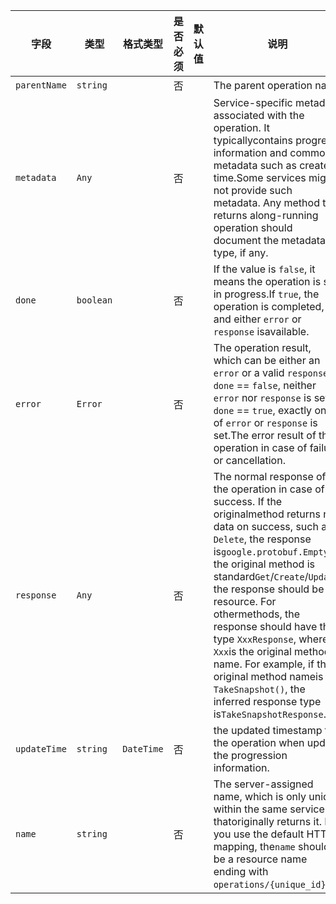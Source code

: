| 字段 | 类型 | 格式类型 | 是否必须 | 默认值 | 说明 |
|---|---|---|---|---|---|
| `parentName` | `string` |  | 否 |  | The parent operation name |
| `metadata` | `Any` |  | 否 |  | Service-specific metadata associated with the operation.  It typicallycontains progress information and common metadata such as create time.Some services might not provide such metadata.  Any method that returns along-running operation should document the metadata type, if any. |
| `done` | `boolean` |  | 否 |  | If the value is `false`, it means the operation is still in progress.If `true`, the operation is completed, and either `error` or `response` isavailable. |
| `error` | `Error` |  | 否 |  | The operation result, which can be either an `error` or a valid `response`.If `done` == `false`, neither `error` nor `response` is set.If `done` == `true`, exactly one of `error` or `response` is set.The error result of the operation in case of failure or cancellation. |
| `response` | `Any` |  | 否 |  | The normal response of the operation in case of success.  If the originalmethod returns no data on success, such as `Delete`, the response is`google.protobuf.Empty`.  If the original method is standard`Get`/`Create`/`Update`, the response should be the resource.  For othermethods, the response should have the type `XxxResponse`, where `Xxx`is the original method name.  For example, if the original method nameis `TakeSnapshot()`, the inferred response type is`TakeSnapshotResponse`. |
| `updateTime` | `string` | `DateTime` | 否 |  | the updated timestamp for the operation when update the progression information. |
| `name` | `string` |  | 否 |  | The server-assigned name, which is only unique within the same service thatoriginally returns it. If you use the default HTTP mapping, the`name` should be a resource name ending with `operations/{unique_id}`. |
